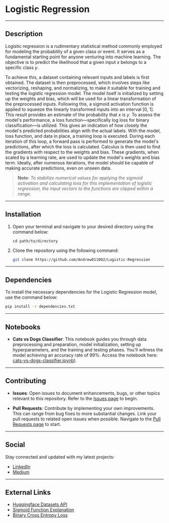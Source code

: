# Logistic Regression

<p align="center">
  <!-- Insert an appropriate image or graphic representation of Logistic Regression, if you have one -->
</p>

---

## Description

Logistic regression is a rudimentary statistical method commonly employed for modeling the probability of a given class or event.
It serves as a fundamental starting point for anyone venturing into machine learning. The objective is to predict the likelihood
that a given input _x_ belongs to a specific class _y_.  

To achieve this, a dataset containing relevant inputs and labels is first obtained. The dataset is then preprocessed, which
involves steps like vectorizing, reshaping, and normalizing, to make it suitable for training and testing the logistic
regression model. The model itself is initialized by setting up the weights and bias, which will be used for a linear
transformation of the preprocessed inputs. Following this, a sigmoid activation function is applied to squeeze the linearly
transformed inputs into an interval [0, 1]. This result provides an estimate of the probability that _x_ is _y_. To assess the
model's performance, a loss function—specifically log loss for binary classification—is utilized. This gives an indication of how
closely the model's predicted probabilities align with the actual labels. With the model, loss function, and data in place, a
training loop is executed. During each iteration of this loop, a forward pass is performed to generate the model's predictions,
after which the loss is calculated. Calculus is then used to find the gradients with respect to the weights and bias. These
gradients, when scaled by a learning rate, are used to update the model's weights and bias term. Ideally, after numerous
iterations, the model should be capable of making accurate predictions, even on unseen data.

> **Note**: _To stabilize numerical values for applying the sigmoid activation and calculating loss
for this implementation of logistic regression, the input vectors to the functions are clipped within a range._

---

## Installation

1. Open your terminal and navigate to your desired directory using the command below:
   
    ```
    cd path/to/directory
    ```

2. Clone the repository using the following command:
   
    ```bash
    git clone https://github.com/Andrew011002/Logistic-Regression
    ```

---

## Dependencies

To install the necessary dependencies for the Logistic Regression model, use the command below:
  ```bash
  pip install -r dependencies.txt
  ```

---

## Notebooks

- **Cats vs Dogs Classifier**: This notebook guides you through data preprocessing and preparation, model initialization, setting up hyperparameters, and the training and testing phases. You'll witness the model achieving an accuracy rate of 99%. Access the notebook here: [cats-vs-dogs-classifier.ipynb](https://github.com/Andrew011002/Logistic-Regression/blob/master/cats_vs_dogs.ipynb)).

---

## Contributing

- **Issues**: Open issues to document enhancements, bugs, or other topics relevant to this repository. Refer to the [Issues page](https://github.com/Andrew011002/Logistic-Regression/issues) to begin.

- **Pull Requests**: Contribute by implementing your own improvements. This can range from bug fixes to more substantial changes. Link your pull requests to related open issues when possible. Navigate to the [Pull Requests page](https://github.com/Andrew011002/Logistic-Regression/pulls) to start.

---

## Social

Stay connected and updated with my latest projects:

- [LinkedIn](https://www.linkedin.com/in/andrewmicholmes/)
- [Medium](https://medium.com/@andmholm)

---

## External Links

- [Huggingface Datasets API](https://huggingface.co/datasets)
- [Sigmoid Function Explanation](link-to-a-reliable-source-about-sigmoid)
- [Binary Cross Entropy Loss](link-to-a-reliable-source-about-bceloss)
